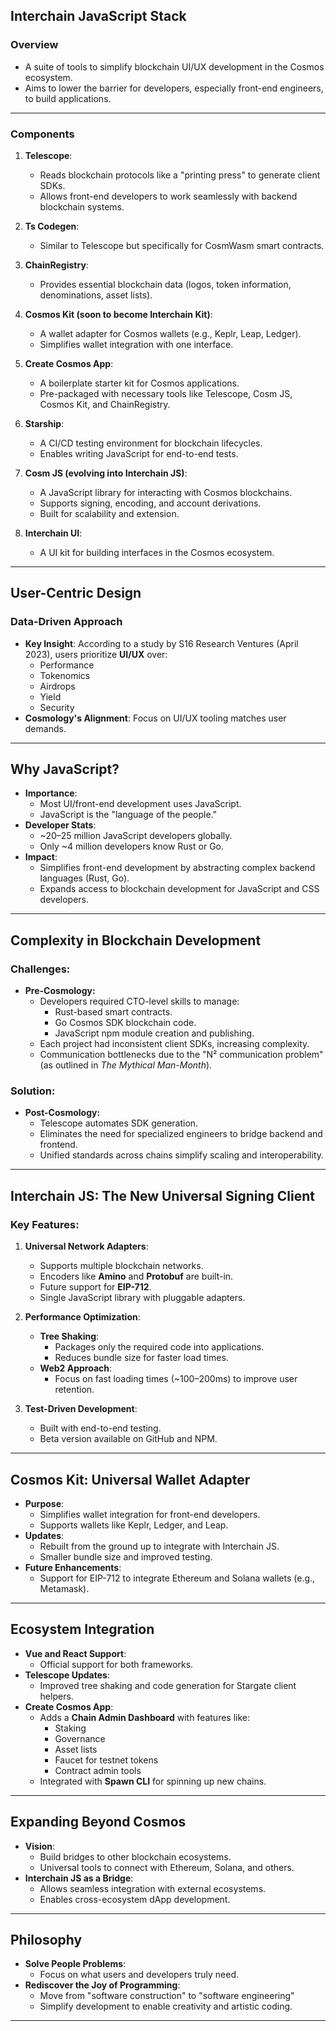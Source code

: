 

## **Interchain JavaScript Stack**
### **Overview**
- A suite of tools to simplify blockchain UI/UX development in the Cosmos ecosystem.
- Aims to lower the barrier for developers, especially front-end engineers, to build applications.

---

### **Components**
1. **Telescope**:
   - Reads blockchain protocols like a "printing press" to generate client SDKs.
   - Allows front-end developers to work seamlessly with backend blockchain systems.

2. **Ts Codegen**:
   - Similar to Telescope but specifically for CosmWasm smart contracts.

3. **ChainRegistry**:
   - Provides essential blockchain data (logos, token information, denominations, asset lists).

4. **Cosmos Kit (soon to become Interchain Kit)**:
   - A wallet adapter for Cosmos wallets (e.g., Keplr, Leap, Ledger).
   - Simplifies wallet integration with one interface.

5. **Create Cosmos App**:
   - A boilerplate starter kit for Cosmos applications.
   - Pre-packaged with necessary tools like Telescope, Cosm JS, Cosmos Kit, and ChainRegistry.

6. **Starship**:
   - A CI/CD testing environment for blockchain lifecycles.
   - Enables writing JavaScript for end-to-end tests.

7. **Cosm JS (evolving into Interchain JS)**:
   - A JavaScript library for interacting with Cosmos blockchains.
   - Supports signing, encoding, and account derivations.
   - Built for scalability and extension.

8. **Interchain UI**:
   - A UI kit for building interfaces in the Cosmos ecosystem.

---

## **User-Centric Design**
### **Data-Driven Approach**
- **Key Insight**: According to a study by S16 Research Ventures (April 2023), users prioritize **UI/UX** over:
  - Performance
  - Tokenomics
  - Airdrops
  - Yield
  - Security
- **Cosmology's Alignment**: Focus on UI/UX tooling matches user demands.

---

## **Why JavaScript?**
- **Importance**:
  - Most UI/front-end development uses JavaScript.
  - JavaScript is the "language of the people."
- **Developer Stats**:
  - ~20–25 million JavaScript developers globally.
  - Only ~4 million developers know Rust or Go.
- **Impact**:
  - Simplifies front-end development by abstracting complex backend languages (Rust, Go).
  - Expands access to blockchain development for JavaScript and CSS developers.

---

## **Complexity in Blockchain Development**
### **Challenges**:
- **Pre-Cosmology:**
  - Developers required CTO-level skills to manage:
    - Rust-based smart contracts.
    - Go Cosmos SDK blockchain code.
    - JavaScript npm module creation and publishing.
  - Each project had inconsistent client SDKs, increasing complexity.
  - Communication bottlenecks due to the "N² communication problem" (as outlined in *The Mythical Man-Month*).

### **Solution**:
- **Post-Cosmology:**
  - Telescope automates SDK generation.
  - Eliminates the need for specialized engineers to bridge backend and frontend.
  - Unified standards across chains simplify scaling and interoperability.

---

## **Interchain JS: The New Universal Signing Client**
### **Key Features**:
1. **Universal Network Adapters**:
   - Supports multiple blockchain networks.
   - Encoders like **Amino** and **Protobuf** are built-in.
   - Future support for **EIP-712**.
   - Single JavaScript library with pluggable adapters.

2. **Performance Optimization**:
   - **Tree Shaking**:
     - Packages only the required code into applications.
     - Reduces bundle size for faster load times.
   - **Web2 Approach**:
     - Focus on fast loading times (~100–200ms) to improve user retention.

3. **Test-Driven Development**:
   - Built with end-to-end testing.
   - Beta version available on GitHub and NPM.

---

## **Cosmos Kit: Universal Wallet Adapter**
- **Purpose**:
  - Simplifies wallet integration for front-end developers.
  - Supports wallets like Keplr, Ledger, and Leap.
- **Updates**:
  - Rebuilt from the ground up to integrate with Interchain JS.
  - Smaller bundle size and improved testing.
- **Future Enhancements**:
  - Support for EIP-712 to integrate Ethereum and Solana wallets (e.g., Metamask).

---

## **Ecosystem Integration**
- **Vue and React Support**:
  - Official support for both frameworks.
- **Telescope Updates**:
  - Improved tree shaking and code generation for Stargate client helpers.
- **Create Cosmos App**:
  - Adds a **Chain Admin Dashboard** with features like:
    - Staking
    - Governance
    - Asset lists
    - Faucet for testnet tokens
    - Contract admin tools
  - Integrated with **Spawn CLI** for spinning up new chains.

---

## **Expanding Beyond Cosmos**
- **Vision**:
  - Build bridges to other blockchain ecosystems.
  - Universal tools to connect with Ethereum, Solana, and others.
- **Interchain JS as a Bridge**:
  - Allows seamless integration with external ecosystems.
  - Enables cross-ecosystem dApp development.

---

## **Philosophy**
- **Solve People Problems**:
  - Focus on what users and developers truly need.
- **Rediscover the Joy of Programming**:
  - Move from "software construction" to "software engineering"
  - Simplify development to enable creativity and artistic coding.

---

